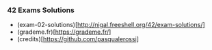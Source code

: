 ### 42 Exams Solutions

- (exam-02-solutions)[http://nigal.freeshell.org/42/exam-solutions/]
- (grademe.fr)[https://grademe.fr/]
- (credits)[https://github.com/pasqualerossi]
